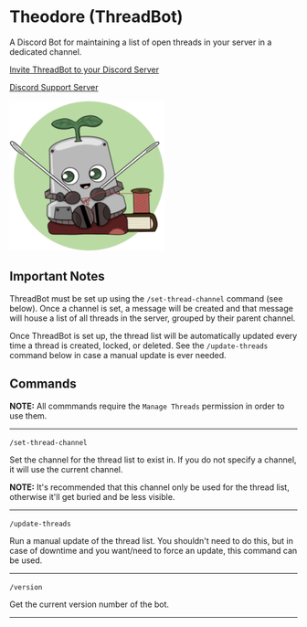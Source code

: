 # Theodore (ThreadBot)

A Discord Bot for maintaining a list of open threads in your server in a dedicated channel.

[Invite ThreadBot to your Discord Server](https://discord.com/api/oauth2/authorize?client_id=950921256314740766&permissions=534723914832&scope=bot%20applications.commands)

[Discord Support Server](https://discord.gg/Za4NAtJJ9v)

![threadbot](Theo-small.png)

## Important Notes

ThreadBot must be set up using the `/set-thread-channel` command (see below). Once a channel is set, a message will be created and that message will house a list of all threads in the server, grouped by their parent channel.

Once ThreadBot is set up, the thread list will be automatically updated every time a thread is created, locked, or deleted. See the `/update-threads` command below in case a manual update is ever needed.

## Commands

**NOTE:** All commmands require the `Manage Threads` permission in order to use them.

---

`/set-thread-channel`

Set the channel for the thread list to exist in. If you do not specify a channel, it will use the current channel.

**NOTE:** It's recommended that this channel only be used for the thread list, otherwise it'll get buried and be less visible.

---

`/update-threads`

Run a manual update of the thread list. You shouldn't need to do this, but in case of downtime and you want/need to force an update, this command can be used.

---

`/version`

Get the current version number of the bot.

---
